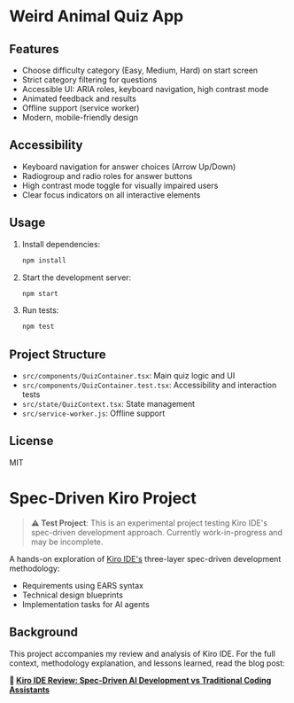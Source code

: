 # Weird Animal Quiz App

## Features
- Choose difficulty category (Easy, Medium, Hard) on start screen
- Strict category filtering for questions
- Accessible UI: ARIA roles, keyboard navigation, high contrast mode
- Animated feedback and results
- Offline support (service worker)
- Modern, mobile-friendly design

## Accessibility
- Keyboard navigation for answer choices (Arrow Up/Down)
- Radiogroup and radio roles for answer buttons
- High contrast mode toggle for visually impaired users
- Clear focus indicators on all interactive elements

## Usage
1. Install dependencies:
   ```bash
   npm install
   ```
2. Start the development server:
   ```bash
   npm start
   ```
3. Run tests:
   ```bash
   npm test
   ```

## Project Structure
- `src/components/QuizContainer.tsx`: Main quiz logic and UI
- `src/components/QuizContainer.test.tsx`: Accessibility and interaction tests
- `src/state/QuizContext.tsx`: State management
- `src/service-worker.js`: Offline support

## License
MIT
# Spec-Driven Kiro Project

> **⚠️ Test Project**: This is an experimental project testing Kiro IDE's spec-driven development approach. Currently work-in-progress and may be incomplete.

A hands-on exploration of [Kiro IDE's](https://kiro.dev) three-layer spec-driven development methodology:
- Requirements using EARS syntax
- Technical design blueprints  
- Implementation tasks for AI agents

## Background

This project accompanies my review and analysis of Kiro IDE. For the full context, methodology explanation, and lessons learned, read the blog post:

**📖 [Kiro IDE Review: Spec-Driven AI Development vs Traditional Coding Assistants](https://www.lotharschulz.info/2025/07/20/kiro-ide-review-spec-driven-ai-agent-development-vs-traditional-coding-assistants/)**

